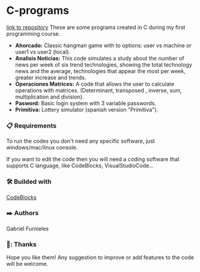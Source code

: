 # C-programs
[link to repository](https://github.com/GabrielFurnieles/C-programs)
These are some programs created in C during my first programming course.
- **Ahorcado:** Classic hangman game with to options: user vs machine or user1 vs user2 (local).
- **Analisis Noticias:** This code simulates a study about the number of news per week of six trend technologies, showing the total technology news and the average, technologies that appear the most per week, greater increase and trends.
- **Operaciones Matrices:** A code that allows the user to calculate operations with matrices. (Determinant, transposed , inverse, sum, multiplication and division).
- **Pasword:** Basic login system with 3 variable passwords.
- **Primitiva:** Lottery simulator (spanish version "Primitiva"). 

### 📋 Requirements
To run the codes you don't need any specific software, just windows/mac/linux console.

If you want to edit the code then you will need a coding software that supports C language, like CodeBlocks, VisualStudioCode...

### 🛠️ Builded with
[CodeBlocks](https://www.codeblocks.org/)

### ✒️ Authors
Gabriel Furnieles

### 🎁: Thanks
Hope you like them! Any suggestion to improve or add features to the code will be welcome.
